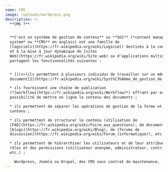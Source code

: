 ```yaml
---
name: CMS
image: /uploads/wordpress.png
description: >-
  **CMS ?** 


  **C'est un système de gestion de contenu** ou **SGC** (*content management
  system* ou **CMS** en anglais) est une famille de
  [logiciels](https://fr.wikipedia.org/wiki/Logiciel) destinés à la conception
  et à la mise à jour dynamique de [sites
  Web](https://fr.wikipedia.org/wiki/Site_web) ou d'applications multimédia. Ils
  partagent les fonctionnalités suivantes :


  * [](<>)ils permettent à plusieurs individus de travailler sur un même
  document[2](https://fr.wikipedia.org/wiki/Syst%C3%A8me_de_gestion_de_contenu#cite_note-2)

  * ils fournissent une chaîne de publication
  (*[workflow](https://fr.wikipedia.org/wiki/Workflow)*) offrant par exemple la
  possibilité de mettre en ligne le contenu des documents ;

  * ils permettent de séparer les opérations de gestion de la forme et du
  contenu ;

  * ils permettent de structurer le contenu (utilisation de
  [FAQ](https://fr.wikipedia.org/wiki/Foire_aux_questions), de documents, de
  [blogs](https://fr.wikipedia.org/wiki/Blog), de [forums de
  discussion](https://fr.wikipedia.org/wiki/Forum_(informatique)), etc.) ;

  * ils permettent de hiérarchiser les utilisateurs et de leur attribuer des
  rôles et des permissions (utilisateur anonyme, administrateur, contributeur,
  etc.) ;

    Wordpress, Joomla ou Drupal, des CMS sous contrat de maintenance.
---
```


